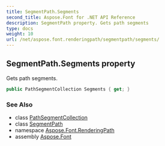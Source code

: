 ```yaml
---
title: SegmentPath.Segments
second_title: Aspose.Font for .NET API Reference
description: SegmentPath property. Gets path segments
type: docs
weight: 10
url: /net/aspose.font.renderingpath/segmentpath/segments/
---
```

## SegmentPath.Segments property

Gets path segments.

```csharp
public PathSegmentCollection Segments { get; }
```

### See Also

* class [PathSegmentCollection](../../pathsegmentcollection/)
* class [SegmentPath](../)
* namespace [Aspose.Font.RenderingPath](../../segmentpath/)
* assembly [Aspose.Font](../../../)


